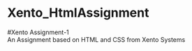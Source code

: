 # Xento_HtmlAssignment
#Xento Assignment-1
<br>
An Assignment based on HTML and CSS from Xento Systems
